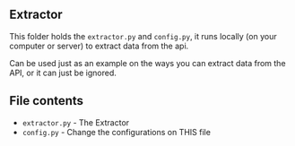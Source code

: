 ## Extractor

This folder holds the `extractor.py` and `config.py`, it runs locally (on your computer or server) to extract data from the api. 

Can be used just as an example on the ways you can extract data from the API, or it can just be ignored.

## File contents
+ `extractor.py` -  The Extractor
+ `config.py` - Change the configurations on THIS file